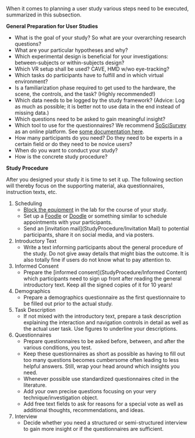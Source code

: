 When it comes to planning a user study various steps need to be executed, summarized in this subsection.

**General Preparation for User Studies**
- What is the goal of your study? So what are your overarching research questions?
- What are your particular hypotheses and why?
- Which experimental design is beneficial for your investigations: between-subjects or within-subjects design?
- Which VR setup shall be used? CAVE, HMD w/wo eye-tracking?
- Which tasks do participants have to fulfill and in which virtual environment? 
- Is a familiarization phase required to get used to the hardware, the scene, the controls, and the task? (Highly recommended!)
- Which data needs to be logged by the study framework? (Advice: Log as much as possible; it is better not to use data in the end instead of missing data.)
- Which questions need to be asked to gain meaningful insight? 
- Which tool to use for the questionnaires? We recommend [SoSciSurvey](https://www.soscisurvey.de/) as an online platform. See [some documentation here](https://help.itc.rwth-aachen.de/en/service/u7okrwv9h0s2/article/6e30ff0575d84d09b6e5db792cae60ba/).
- How many participants do you need? Do they need to be experts in a certain field or do they need to be novice users?
- When do you want to conduct your study?
- How is the concrete study procedure?


**Study Procedure**

After you designed your study it is time to set it up. The following section will thereby focus on the supporting material, aka questionnaires, instruction texts, etc.

1. Scheduling
   - [Block the equipment](https://rwth-aachen.sciebo.de/f/4542196192) in the lab for the course of your study.
   - Set up a [Foodle](https://terminplaner6.dfn.de/en) or [Doodle](https://doodle.com/en/) or something similar to schedule appointments with your participants.
   - Send an [invitation mail](StudyProcedure/Invitation Mail) to potential participants, share it on social media, and via posters.
2. Introductory Text
   - Write a text informing participants about the general procedure of the study. Do not give away details that might bias the outcome. It is also totally fine if users do not know what to pay attention to.
3. Informed Consent
   - Prepare the [informed consent](StudyProcedure/Informed Content) which participants need to sign up front after reading the general introductory text. Keep all the signed copies of it for 10 years!
4. Demographics
   - Prepare a demographics questionnaire as the first questionnaire to be filled out prior to the actual study.
5. Task Description
   - If not mixed with the introductory text, prepare a task description explaining the interaction and navigation controls in detail as well as the actual user task. Use figures to underline your descriptions.
6. Questionnaires
   - Prepare questionnaires to be asked before, between, and after the various conditions, you test.
   - Keep these questionnaires as short as possible as having to fill out too many questions becomes cumbersome often leading to less helpful answers. Still, wrap your head around which insights you need. 
   - Whenever possible use standardized questionnaires cited in the literature. 
   - Add your own precise questions focusing on your very technique/investigation object. 
   - Add free text fields to ask for reasons for a special vote as well as additional thoughts, recommendations, and ideas.
7. Interview
    -  Decide whether you need a structured or semi-structured interview to gain more insight or if the questionnaires are sufficient.